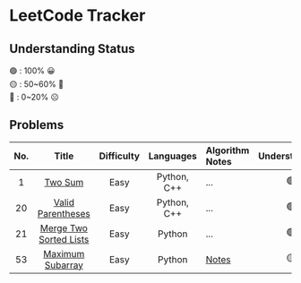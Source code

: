 # LeetCode Tracker

## Understanding Status
🟢 : 100% 😀 <br>
🟡 : 50\~60% 🤨 <br>
🔴 : 0\~20% ☹️ <br>

## Problems

| No. | Title | Difficulty | Languages | Algorithm Notes | Understanding |
| :---: | :----------------: | :----------: | :---------: | :------ | :------: |
| 1 | [Two Sum](https://leetcode.com/problems/two-sum/) | Easy | Python, C++  | ... | 🟢 |
| 20 | [Valid Parentheses](https://leetcode.com/problems/valid-parentheses/) | Easy | Python, C++ | ... | 🟢 |
| 21 | [Merge Two Sorted Lists](https://leetcode.com/problems/merge-two-sorted-lists/) | Easy | Python | ... | 🟢 |
|53 | [Maximum Subarray](https://leetcode.com/problems/maximum-subarray/) | Easy | Python | [Notes](https://quantshin.com/53-maximum-subarray/) |  🟡 |
